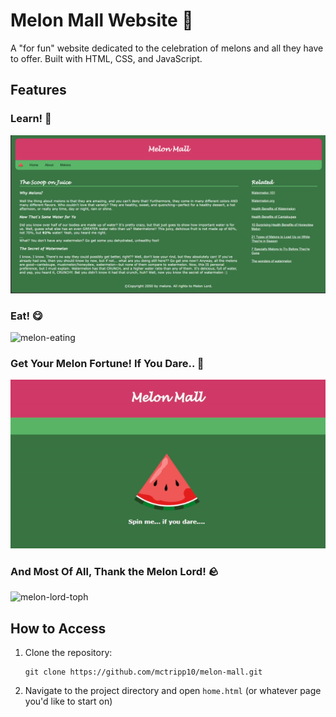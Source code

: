 # Melon Mall Website 🍉

A "for fun" website dedicated to the celebration of melons and all they have to offer. Built
with HTML, CSS, and JavaScript.

## Features

### Learn! 📖
![melon-mall-home](./images/melon-mall-home.png)

### Eat! 😋
![melon-eating](./images/melon-eating.gif)

### Get Your Melon Fortune! If You Dare.. 🥠
![melon-eating](./images/melon-spinner.gif)

### And Most Of All, Thank the Melon Lord! 🪨
![melon-lord-toph](./images/melonlord.gif)


## How to Access

1. Clone the repository:
   ```
   git clone https://github.com/mctripp10/melon-mall.git
   ```

2. Navigate to the project directory and open `home.html` (or whatever page you'd like to start on)
